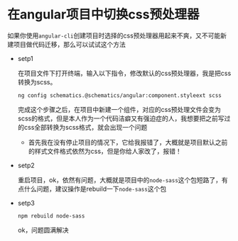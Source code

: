 # 在angular项目中切换css预处理器

如果你使用`angular-cli`创建项目时选择的css预处理器用起来不爽，又不可能新建项目做代码迁移，那么可以试试这个方法

- setp1

  在项目文件下打开终端，输入以下指令，修改默认的css预处理器，我是把css转换为scss。

  ```shell
  ng config schematics.@schematics/angular:component.styleext scss
  ```

  完成这个步骤之后，在项目中新建一个组件，对应的css预处理文件会变为scss的格式，但是本人作为一个代码洁癖又有强迫症的人，我想要把之前写过的css全部转换为scss格式，就会出现一个问题

  - 首先我在没有停止项目的情况下，它给我报错了，大概就是项目默认之前的样式文件格式依然为css，但是你给人家改了，报错！

- setp2 

  重启项目，ok，依然有问题，大概就是项目中的`node-sass`这个包短路了，有点什么问题，建议操作是rebuild一下`node-sass`这个包
  
- setp3

  ```shell
  npm rebuild node-sass
  ```

  ok，问题圆满解决